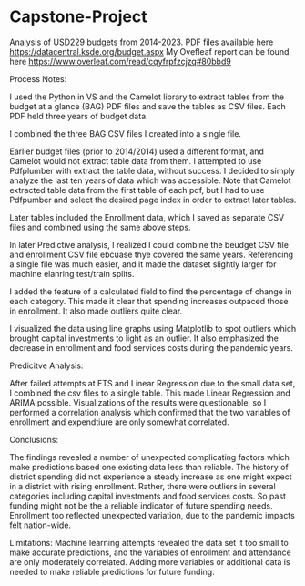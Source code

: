 # Capstone-Project

Analysis of USD229 budgets from 2014-2023. PDF files available here https://datacentral.ksde.org/budget.aspx
My Ovefleaf report can be found here https://www.overleaf.com/read/cqyfrpfzcjzq#80bbd9  

Process Notes:

I used the Python in VS and the Camelot library to extract tables from the budget at a glance (BAG) PDF files and save the tables as CSV files. Each PDF held three years of budget data.

I combined the three BAG CSV files I created into a single file.

Earlier budget files (prior to 2014/2014) used a different format, and Camelot would not extract table data from them. I attempted to use Pdfplumber with extract the table data, without success. I decided to simply analyze the last ten years of data which was accessible.
Note that Camelot extracted table data from the first table of each pdf, but I had to use Pdfpumber and select the desired page index in order to extract later tables.

Later tables included the Enrollment data, which I saved as separate CSV files and combined using the same above steps.

In later Predictive analysis, I realized I could combine the beudget CSV file and enrollment CSV file ebcuase thye covered the same years. Referencing a single file was much easier, and it made the dataset slightly larger for machine elanring test/train splits.

I added the feature of a calculated field to find the percentage of change in each category. This made it clear that spending increases outpaced those in enrollment. It also made outliers quite clear. 

I visualized the data using line graphs using Matplotlib to spot outliers which brought capital investments to light as an outlier. It also emphasized the decrease in enrollment and food services costs during the pandemic years.

Predicitve Analysis:

After failed attempts at ETS and Linear Regression due to the small data set, I combined the csv files to a single table. This made Linear Regression and ARIMA possible. Visualizations of the results were questionable, so I performed a correlation analysis which confirmed that the two variables of enrollment and expendtiure are only somewhat correlated. 

Conclusions:

The findings revealed a number of unexpected complicating factors which make predictions based one existing data less than reliable. The history of district spending did not experience a steady increase as one might expect in a district with rising enrollment. Rather, there were outliers in several categories including capital investments and food services costs. So past funding might not be the a reliable indicator of future spending needs. Enrollment too reflected unexpected variation, due to the pandemic impacts felt nation-wide.

Limitations:
Machine learning attempts revealed the data set it too small to make accurate predictions, and the variables of enrollment and attendance are only moderately correlated. Adding more variables or additional data is needed to make reliable predictions for future funding.

